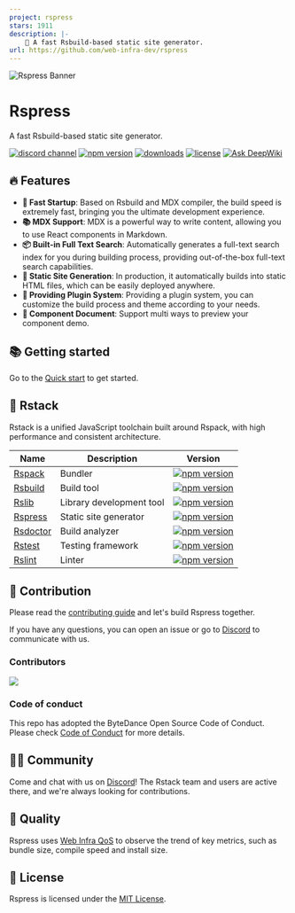 ```yaml
---
project: rspress
stars: 1911
description: |-
    🦀 A fast Rsbuild-based static site generator.
url: https://github.com/web-infra-dev/rspress
---
```


<picture>
  <img alt="Rspress Banner" src="https://assets.rspack.rs/rspress/rspress-banner.png">
</picture>

# Rspress

A fast Rsbuild-based static site generator.

<p>
  <a href="https://discord.gg/mkVw5zPAtf"><img src="https://img.shields.io/badge/chat-discord-blue?logo=discord&colorA=564341&colorB=EDED91" alt="discord channel" /></a>
  <a href="https://npmjs.com/package/rspress?activeTab=readme"><img src="https://img.shields.io/npm/v/rspress?style=flat-square&colorA=564341&colorB=EDED91" alt="npm version" /></a>
  <a href="https://npmcharts.com/compare/rspress?minimal=true"><img src="https://img.shields.io/npm/dm/rspress.svg?style=flat-square&colorA=564341&colorB=EDED91" alt="downloads" /></a>
  <a href="https://github.com/web-infra-dev/rspress/blob/main/LICENSE"><img src="https://img.shields.io/npm/l/rspress?style=flat-square&colorA=564341&colorB=EDED91" alt="license" /></a>
  <a href="https://deepwiki.com/web-infra-dev/rspress"><img src="https://deepwiki.com/badge.svg" alt="Ask DeepWiki" /></a>
</p>

## 🔥 Features

- **🚀 Fast Startup**: Based on Rsbuild and MDX compiler, the build speed is extremely fast, bringing you the ultimate development experience.
- **📚 MDX Support**: MDX is a powerful way to write content, allowing you to use React components in Markdown.
- **📦 Built-in Full Text Search**: Automatically generates a full-text search index for you during building process, providing out-of-the-box full-text search capabilities.
- **🌈 Static Site Generation**: In production, it automatically builds into static HTML files, which can be easily deployed anywhere.
- **🔌 Providing Plugin System**: Providing a plugin system, you can customize the build process and theme according to your needs.
- **📝 Component Document**: Support multi ways to preview your component demo.

## 📚 Getting started

Go to the [Quick start](https://rspress.rs/guide/start/getting-started.html) to get started.

## 🦀 Rstack

Rstack is a unified JavaScript toolchain built around Rspack, with high performance and consistent architecture.

| Name                                                  | Description              | Version                                                                                                                                                                          |
| ----------------------------------------------------- | ------------------------ | -------------------------------------------------------------------------------------------------------------------------------------------------------------------------------- |
| [Rspack](https://github.com/web-infra-dev/rspack)     | Bundler                  | <a href="https://npmjs.com/package/@rspack/core"><img src="https://img.shields.io/npm/v/@rspack/core?style=flat-square&colorA=564341&colorB=EDED91" alt="npm version" /></a>     |
| [Rsbuild](https://github.com/web-infra-dev/rsbuild)   | Build tool               | <a href="https://npmjs.com/package/@rsbuild/core"><img src="https://img.shields.io/npm/v/@rsbuild/core?style=flat-square&colorA=564341&colorB=EDED91" alt="npm version" /></a>   |
| [Rslib](https://github.com/web-infra-dev/rslib)       | Library development tool | <a href="https://npmjs.com/package/@rslib/core"><img src="https://img.shields.io/npm/v/@rslib/core?style=flat-square&colorA=564341&colorB=EDED91" alt="npm version" /></a>       |
| [Rspress](https://github.com/web-infra-dev/rspress)   | Static site generator    | <a href="https://npmjs.com/package/@rspress/core"><img src="https://img.shields.io/npm/v/@rspress/core?style=flat-square&colorA=564341&colorB=EDED91" alt="npm version" /></a>   |
| [Rsdoctor](https://github.com/web-infra-dev/rsdoctor) | Build analyzer           | <a href="https://npmjs.com/package/@rsdoctor/core"><img src="https://img.shields.io/npm/v/@rsdoctor/core?style=flat-square&colorA=564341&colorB=EDED91" alt="npm version" /></a> |
| [Rstest](https://github.com/web-infra-dev/rstest)     | Testing framework        | <a href="https://npmjs.com/package/@rstest/core"><img src="https://img.shields.io/npm/v/@rstest/core?style=flat-square&colorA=564341&colorB=EDED91" alt="npm version" /></a>     |
| [Rslint](https://github.com/web-infra-dev/rslint)     | Linter                   | <a href="https://npmjs.com/package/@rslint/core"><img src="https://img.shields.io/npm/v/@rslint/core?style=flat-square&colorA=564341&colorB=EDED91" alt="npm version" /></a>     |

## 🤝 Contribution

Please read the [contributing guide](./CONTRIBUTING.md) and let's build Rspress together.

If you have any questions, you can open an issue or go to [Discord](https://discord.com/invite/Cq6HweJM26) to communicate with us.

### Contributors

<a href="https://github.com/web-infra-dev/rspress/graphs/contributors" target="_blank">
  <img src="https://contrib.rocks/image?repo=web-infra-dev/rspress&columns=24">
</a>

### Code of conduct

This repo has adopted the ByteDance Open Source Code of Conduct. Please check [Code of Conduct](./CODE_OF_CONDUCT.md) for more details.

## 🧑‍💻 Community

Come and chat with us on [Discord](https://discord.gg/XsaKEEk4mW)! The Rstack team and users are active there, and we're always looking for contributions.

## 🌟 Quality

Rspress uses [Web Infra QoS](https://web-infra-qos.netlify.app?product=rspress) to observe the trend of key metrics, such as bundle size, compile speed and install size.

## 📖 License

Rspress is licensed under the [MIT License](./LICENSE).

